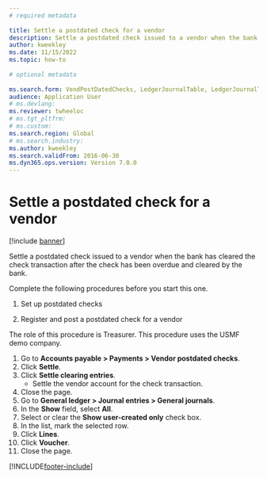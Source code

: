 ```yaml
--- 
# required metadata 
 
title: Settle a postdated check for a vendor
description: Settle a postdated check issued to a vendor when the bank has cleared the check transaction after the check has been overdue and cleared by the bank. 
author: kweekley
ms.date: 11/15/2022
ms.topic: how-to 
 
# optional metadata 
 
ms.search.form: VendPostDatedChecks, LedgerJournalTable, LedgerJournalTransDaily, LedgerTransVoucher   
audience: Application User 
# ms.devlang:  
ms.reviewer: twheeloc
# ms.tgt_pltfrm:  
# ms.custom:  
ms.search.region: Global
# ms.search.industry: 
ms.author: kweekley
ms.search.validFrom: 2016-06-30 
ms.dyn365.ops.version: Version 7.0.0 
---
```

# Settle a postdated check for a vendor

[!include [banner](../../includes/banner.md)]

Settle a postdated check issued to a vendor when the bank has cleared the check transaction after the check has been overdue and cleared by the bank. 

Complete the following procedures before you start this one.

1) Set up postdated checks

2) Register and post a postdated check for a vendor



The role of this procedure is Treasurer. This procedure uses the USMF demo company.

1. Go to **Accounts payable > Payments > Vendor postdated checks**.
2. Click **Settle**.
3. Click **Settle clearing entries**.
    * Settle the vendor account for the check transaction.  
4. Close the page.
5. Go to **General ledger > Journal entries > General journals**.
6. In the **Show** field, select **All**.
7. Select or clear the **Show user-created only** check box.
8. In the list, mark the selected row.
9. Click **Lines**.
10. Click **Voucher**.
11. Close the page.



[!INCLUDE[footer-include](../../../includes/footer-banner.md)]
